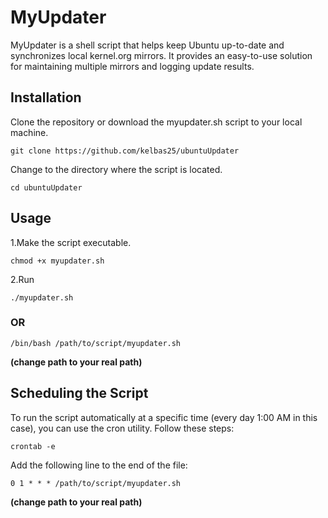 # MyUpdater
MyUpdater is a shell script that helps keep Ubuntu up-to-date and synchronizes local kernel.org mirrors. It provides an easy-to-use solution for maintaining multiple mirrors and logging update results.

## Installation
Clone the repository or download the myupdater.sh script to your local machine.

    git clone https://github.com/kelbas25/ubuntuUpdater
Change to the directory where the script is located.

    cd ubuntuUpdater

## Usage

1.Make the script executable.

    chmod +x myupdater.sh
2.Run

    ./myupdater.sh

### OR

    /bin/bash /path/to/script/myupdater.sh
**(change path to your real path)**

## Scheduling the Script
To run the script automatically at a specific time (every day 1:00 AM in this case), you can use the cron utility. Follow these steps:

`crontab -e`

Add the following line to the end of the file:

    0 1 * * * /path/to/script/myupdater.sh
**(change path to your real path)**

